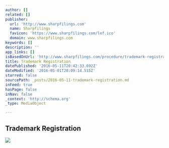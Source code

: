 ```yaml
---
author: []
related: []
publisher:
  url: 'http://www.sharpfilings.com'
  name: Sharpfilings
  favicon: 'https://www.sharpfilings.com/lef.ico'
  domain: www.sharpfilings.com
keywords: []
description: ''
app_links: []
isBasedOnUrl: 'http://www.sharpfilings.com/procedure/trademark-registration/step1.asp'
title: Trademark Registration
datePublished: '2016-05-11T20:42:33.692Z'
dateModified: '2016-05-01T20:09:14.515Z'
starred: false
sourcePath: _posts/2016-05-11-trademark-registration.md
inFeed: true
hasPage: false
inNav: false
_context: 'http://schema.org'
_type: MediaObject

---
```

<article style=""><h1>Trademark Registration</h1><img src="https://www.sharpfilings.com/images/checkout-contact.png" /></article>
